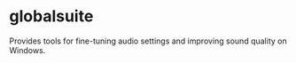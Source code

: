 # globalsuite
Provides tools for fine-tuning audio settings and improving sound quality on Windows.
